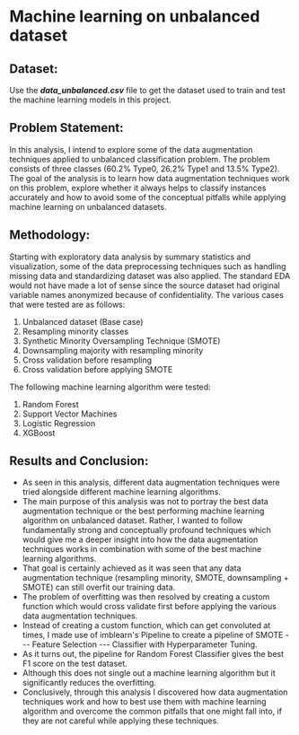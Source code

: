 # Machine learning on unbalanced dataset

## Dataset:
Use the _**data_unbalanced.csv**_ file to get the dataset used to train and test the machine learning models in this project.

## Problem Statement:
In this analysis, I intend to explore some of the data augmentation techniques applied to unbalanced classification problem. The problem consists of three classes (60.2% Type0, 26.2% Type1 and 13.5% Type2). The goal of the analysis is to learn how data augmentation techniques work on this problem, explore whether it always helps to classify instances accurately and how to avoid some of the conceptual pitfalls while applying machine learning on unbalanced datasets.


## Methodology:
Starting with exploratory data analysis by summary statistics and visualization, some of the data preprocessing techniques such as handling missing data and standardizing dataset was also applied. The standard EDA would not have made a lot of sense since the source dataset had original variable names anonymized because of confidentiality. The various cases that were tested are as follows:
1) Unbalanced dataset (Base case)
2) Resampling minority classes
3) Synthetic Minority Oversampling Technique (SMOTE)
4) Downsampling majority with resampling minority
5) Cross validation before resampling
6) Cross validation before applying SMOTE

The following machine learning algorithm were tested:
1) Random Forest
2) Support Vector Machines
3) Logistic Regression
4) XGBoost


## Results and Conclusion:
- As seen in this analysis, different data augmentation techniques were tried alongside different machine learning algorithms.
- The main purpose of this analysis was not to portray the best data augmentation technique or the best performing machine learning algorithm on unbalanced dataset. Rather, I wanted to follow fundamentally strong and conceptually profound techniques which would give me a deeper insight into how the data augmentation techniques works in combination with some of the best machine learning algorithms.
- That goal is certainly achieved as it was seen that any data augmentation technique (resampling minority, SMOTE, downsampling + SMOTE) can still overfit our training data.
- The problem of overfitting was then resolved by creating a custom function which would cross validate first before applying the various data augmentation techniques.
-  Instead of creating a custom function, which can get convoluted at times, I made use of imblearn's Pipeline to create a pipeline of SMOTE --- Feature Selection --- Classifier with Hyperparameter Tuning.
-  As it turns out, the pipeline for Random Forest Classifier gives the best F1 score on the test dataset.
- Although this does not single out a machine learning algorithm but it significantly reduces the overfitting.
- Conclusively, through this analysis I discovered how data augmentation techniques work and how to best use them with machine learning algorithm and overcome the common pitfalls that one might fall into, if they are not careful while applying these techniques.
